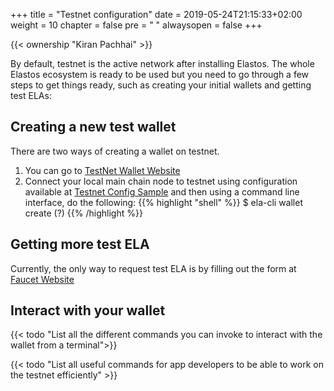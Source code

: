 +++
title = "Testnet configuration"
date = 2019-05-24T21:15:33+02:00
weight = 10
chapter = false
pre = "<i class='fa ela-page'></i> "
alwaysopen = false
+++ 

{{< ownership "Kiran Pachhai" >}}

By default, testnet is the active network after installing Elastos. The whole Elastos ecosystem is ready to be used but you need to go through a few steps to get things ready, such as creating your initial wallets and getting test ELAs:

## Creating a new test wallet
There are two ways of creating a wallet on testnet. 

1. You can go to <a href="https://wallet-beta.elastos.org/">TestNet Wallet Website</a>
2. Connect your local main chain node to testnet using configuration available at <a href="https://github.com/elastos/Elastos.ELA/blob/master/docs/testnet_config.json.sample">Testnet Config Sample</a> and then using a command line interface, do the following:
{{% highlight "shell" %}}
$ ela-cli wallet create (?)
{{% /highlight %}}

## Getting more test ELA
Currently, the only way to request test ELA is by filling out the form at <a href="https://faucet.elastos.org/">Faucet Website</a>

## Interact with your wallet
{{< todo "List all the different commands you can invoke to interact with the wallet from a terminal">}}

{{< todo "List all useful commands for app developers to be able to work on the testnet efficiently" >}}